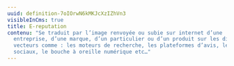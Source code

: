 ```yaml
---
uuid: definition-7oIOrwN6kMKJcXzIZhVn3
visibleInCms: true
title: E-reputation
contenu: "Se traduit par l’image renvoyée ou subie sur internet d’une
  entreprise, d’une marque, d’un particulier ou d’un produit sur les différents
  vecteurs comme : les moteurs de recherche, les plateformes d’avis, les réseaux
  sociaux, le bouche à oreille numérique etc…"
---
```

